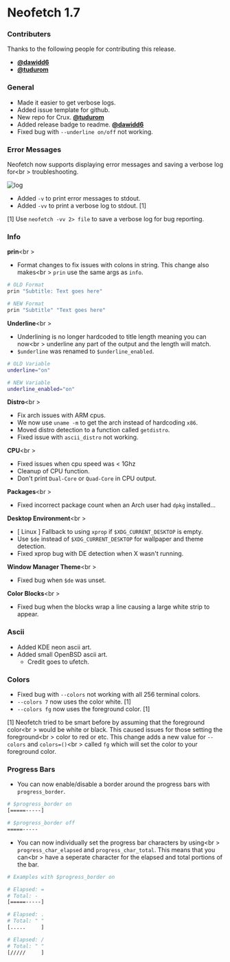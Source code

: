 # Neofetch 1.7


### Contributers

Thanks to the following people for contributing this release.

- **[@dawidd6](https://github.com/dawidd6)**
- **[@tudurom](https://githuv.com/tudurom)**


### General

- Made it easier to get verbose logs.
- Added issue template for github.
- New repo for Crux. **[@tudurom](https://githuv.com/tudurom)**
- Added release badge to readme. **[@dawidd6](https://github.com/dawidd6)**
- Fixed bug with `--underline on/off` not working.

### Error Messages

Neofetch now supports displaying error messages and saving a verbose log for<br \>
troubleshooting.

![log](https://ipfs.pics/ipfs/QmeTWGKozY79zcxbrgXueyTRfQcTUe7ZmDqLv4ASgJB4G4)

- Added `-v` to print error messages to stdout.
- Added `-vv` to print a verbose log to stdout. \[1\]

\[1\] Use `neofetch -vv 2> file` to save a verbose log for bug reporting.

### Info

**prin**<br \>
- Format changes to fix issues with colons in string. This change also makes<br \>
`prin` use the same args as `info`.

```sh
# OLD Format
prin "Subtitle: Text goes here"

# NEW Format
prin "Subtitle" "Text goes here"
```

**Underline**<br \>
- Underlining is no longer hardcoded to title length meaning you can now<br \>
underline any part of the output and the length will match.
- `$underline` was renamed to `$underline_enabled`.

```sh
# OLD Variable
underline="on"

# NEW Variable
underline_enabled="on"
```

**Distro**<br \>
- Fix arch issues with ARM cpus.
- We now use `uname -m` to get the arch instead of hardcoding `x86`.
- Moved distro detection to a function called `getdistro`.
- Fixed issue with `ascii_distro` not working.

**CPU**<br \>
- Fixed issues when cpu speed was < 1Ghz
- Cleanup of CPU function.
- Don't print `Dual-Core` or `Quad-Core` in CPU output.

**Packages**<br \>
- Fixed incorrect package count when an Arch user had `dpkg` installed...

**Desktop Environment**<br \>
- [ Linux ] Fallback to using `xprop` if `$XDG_CURRENT_DESKTOP` is empty.
- Use `$de` instead of `$XDG_CURRENT_DESKTOP` for wallpaper and theme detection.
- Fixed xprop bug with DE detection when X wasn't running.

**Window Manager Theme**<br \>
- Fixed bug when `$de` was unset.

**Color Blocks**<br \>
- Fixed bug when the blocks wrap a line causing a large white strip to appear.


### Ascii

- Added KDE neon ascii art.
- Added small OpenBSD ascii art.
    - Credit goes to ufetch.


### Colors

- Fixed bug with `--colors` not working with all 256 terminal colors.
- `--colors 7` now uses the color white. \[1\]
- `--colors fg` now uses the foreground color. \[1\]

\[1\] Neofetch tried to be smart before by assuming that the foreground color<br \>
would be white or black. This caused issues for those setting the foreground<br \>
color to red or etc. This change adds a new value for `--colors` and `colors=()`<br \>
called `fg` which will set the color to your foreground color.


### Progress Bars

- You can now enable/disable a border around the progress bars with `progress_border`.

```sh
# $progress_border on
[=====-----]

# $progress_border off
=====-----
```

- You can now individually set the progress bar characters by using<br \>
`progress_char_elapsed` and `progress_char_total`. This means that you can<br \>
have a seperate character for the elapsed and total portions of the bar.

```sh
# Examples with $progress_border on

# Elapsed: =
# Total: -
[=====-----]

# Elapsed: .
# Total: " "
[.....     ]

# Elapsed: /
# Total: " "
[/////     ]
```
